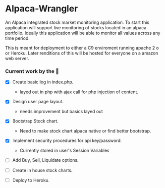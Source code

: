 # Alpaca-Wrangler
An Alpaca integrated stock market monitoring application.
To start this application will support live monitoring of stocks located in an alpaca portfolio.
Ideally this application will be able to monitor all values across any time period.

This is meant for deployment to either a C9 enviroment running apache 2 o or Heroku.
Later renditions of this will be hosted for everyone on a amazon web server.

### Current work by the :goat:
- [x] Create basic log in index.php.
  - layed out in php with ajax call for php injection of content.
- [x] Design user page layout.
  - needs improvement but basics layed out
- [x] Bootstrap Stock chart.
  - Need to make stock chart alpaca native or find better bootstrap.
- [x] Implement security procedures for api key/password.
  - Currently stored in user's Session Variables
- [ ] Add Buy, Sell, Liquidate options.
- [ ] Create in house stock charts.
- [ ] Deploy to Heroku.

